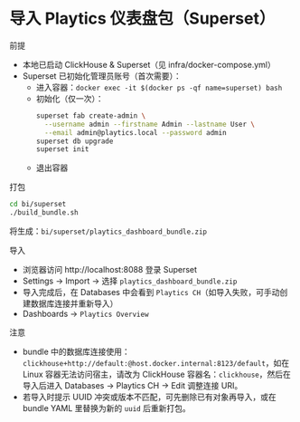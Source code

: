 # 导入 Playtics 仪表盘包（Superset）

前提
- 本地已启动 ClickHouse & Superset（见 infra/docker-compose.yml）
- Superset 已初始化管理员账号（首次需要）：
  - 进入容器：`docker exec -it $(docker ps -qf name=superset) bash`
  - 初始化（仅一次）：
    ```bash
    superset fab create-admin \
      --username admin --firstname Admin --lastname User \
      --email admin@playtics.local --password admin
    superset db upgrade
    superset init
    ```
  - 退出容器

打包
```bash
cd bi/superset
./build_bundle.sh
```
将生成：`bi/superset/playtics_dashboard_bundle.zip`

导入
- 浏览器访问 http://localhost:8088 登录 Superset
- Settings -> Import -> 选择 `playtics_dashboard_bundle.zip`
- 导入完成后，在 Databases 中会看到 `Playtics CH`（如导入失败，可手动创建数据库连接并重新导入）
- Dashboards -> `Playtics Overview`

注意
- bundle 中的数据库连接使用：`clickhouse+http://default:@host.docker.internal:8123/default`，如在 Linux 容器无法访问宿主，请改为 ClickHouse 容器名：`clickhouse`，然后在导入后进入 Databases -> Playtics CH -> Edit 调整连接 URI。
- 若导入时提示 UUID 冲突或版本不匹配，可先删除已有对象再导入，或在 bundle YAML 里替换为新的 `uuid` 后重新打包。
